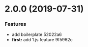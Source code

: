 # 2.0.0 (2019-07-31)


### Features

* add boilerplate 52022a6
* **first:** add 1.js feature 9f5962c



